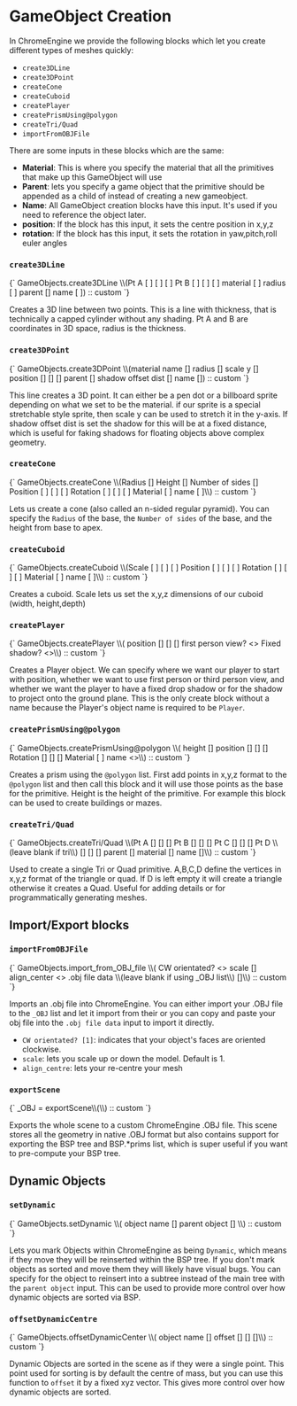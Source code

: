 # GameObject Creation

In ChromeEngine we provide the following blocks which let you create different types of meshes quickly:
 - `create3DLine`
 - `create3DPoint`
 - `createCone`
 - `createCuboid`
 - `createPlayer`
 - `createPrismUsing@polygon`
 - `createTri/Quad`
 - `importFromOBJFile`

There are some inputs in these blocks which are the same:

- **Material**: This is where you specify the material that all the primitives that make up this GameObject will use
- **Parent**: lets you specify a game object that the primitive should be appended as a child of instead of creating a new gameobject.
- **Name**: All GameObject creation blocks have this input. It's used if you need to reference the object later.
- **position**: If the block has this input, it sets the centre position in x,y,z
- **rotation**: If the block has this input, it sets the rotation in yaw,pitch,roll euler angles

### `create3DLine`

<ScratchBlocks>
{`
GameObjects.create3DLine \\(Pt A [ ] [ ] [ ] Pt B [ ] [ ] [ ] material [ ] radius [ ] parent [] name [ ]) :: custom
`}
</ScratchBlocks>

Creates a 3D line between two points. This is a line with thickness, that is technically a capped cylinder without any shading. Pt A and B are coordinates in 3D space, radius is the thickness.

### `create3DPoint`
<ScratchBlocks>
{`
GameObjects.create3DPoint \\(material name [] radius [] scale y [] position [] [] [] parent [] shadow offset dist [] name []) :: custom
`}
</ScratchBlocks>

This line creates a 3D point. It can either be a pen dot or a billboard sprite depending on what we set to be the material. if our sprite is a special stretchable style sprite, then scale y can be used to stretch it in the y-axis. If shadow offset dist is set the shadow for this will be at a fixed distance, which is useful for faking shadows for floating objects above complex geometry.

### `createCone`

<ScratchBlocks>
{`
GameObjects.createCone \\(Radius [] Height [] Number of sides [] Position [ ] [ ] [ ] Rotation [ ] [ ] [ ] Material [ ] name [ ]\\) :: custom
`}
</ScratchBlocks>

Lets us create a cone (also called an n-sided regular pyramid). You can specify the `Radius` of the base, the `Number of sides` of the base, and the height from base to apex.

### `createCuboid`
<ScratchBlocks>
{`
GameObjects.createCuboid \\(Scale [ ] [ ] [ ] Position [ ] [ ] [ ] Rotation [ ] [ ] [ ] Material [ ] name [ ]\\) :: custom
`}
</ScratchBlocks>

Creates a cuboid. Scale lets us set the x,y,z dimensions of our cuboid (width, height,depth)

### `createPlayer`

<ScratchBlocks>
{`
GameObjects.createPlayer \\( position [] [] [] first person view? <> Fixed shadow? <>\\) :: custom
`}
</ScratchBlocks>

Creates a Player object. We can specify where we want our player to start with position, whether we want to use first person or third person view, and whether we want the player to have a fixed drop shadow or for the shadow to project onto the ground plane. This is the only create block without a name because the Player's object name is required to be `Player`.

### `createPrismUsing@polygon`

<ScratchBlocks>
{`
GameObjects.createPrismUsing@polygon \\( height [] position [] [] [] Rotation [] [] [] Material [ ] name <>\\) :: custom
`}
</ScratchBlocks>

Creates a prism using the `@polygon` list. First add points in x,y,z format to the `@polygon` list and then call this block and it will use those points as the base for the primitive. Height is the height of the primitive. For example this block can be used to create buildings or mazes.

### `createTri/Quad`

<ScratchBlocks>
{`
GameObjects.createTri/Quad \\(Pt A [] [] [] Pt B [] [] [] Pt C [] [] [] Pt D \\(leave blank if tri\\) [] [] [] parent [] material [] name []\\) :: custom
`}
</ScratchBlocks>

Used to create a single Tri or Quad primitive. A,B,C,D define the vertices in x,y,z format of the triangle or quad. If D is left empty it will create a triangle otherwise it creates a Quad. Useful for adding details or for programmatically generating meshes.

## Import/Export blocks

### `importFromOBJFile`

<ScratchBlocks>
{`
GameObjects.import_from_OBJ_file \\( CW orientated? <> scale [] align_center <> .obj file data \\(leave blank if using _OBJ list\\) []\\) :: custom
`}
</ScratchBlocks>


Imports an .obj file into ChromeEngine. You can either import your .OBJ file to the `_OBJ` list and let it import from their or you can copy and paste your obj file into the `.obj file data` input to import it directly. 

- `CW orientated? [1]`: indicates that your object's faces are oriented clockwise.
- `scale`: lets you scale up or down the model. Default is 1.
- `align_centre`: lets your re-centre your mesh

### `exportScene`

<ScratchBlocks>
{`
_OBJ = exportScene\\(\\) :: custom
`}
</ScratchBlocks>

Exports the whole scene to a custom ChromeEngine .OBJ file. This scene stores all the geometry in native .OBJ format but also contains support for exporting the BSP tree and BSP.*prims list, which is super useful if you want to pre-compute your BSP tree.


## Dynamic Objects

### `setDynamic`

<ScratchBlocks>
{`
GameObjects.setDynamic \\( object name [] parent object [] \\) :: custom
`}
</ScratchBlocks>

Lets you mark Objects within ChromeEngine as being `Dynamic`, which means if they move they will be reinserted within the BSP tree. If you don't mark objects as sorted and move them they will likely have visual bugs. You can specify for the object to reinsert into a subtree instead of the main tree with the `parent object` input. This can be used to provide more control over how dynamic objects are sorted via BSP.

### `offsetDynamicCentre`

<ScratchBlocks>
{`
GameObjects.offsetDynamicCenter \\( object name [] offset [] [] []\\) :: custom
`}
</ScratchBlocks>

Dynamic Objects are sorted in the scene as if they were a single point. This point used for sorting is by default the centre of mass, but you can use this function to `offset` it by a fixed xyz vector. This gives more control over how dynamic objects are sorted.